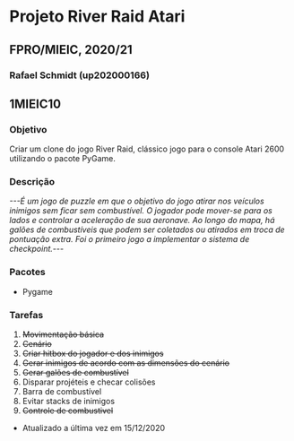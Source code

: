 # Projeto River Raid Atari
## FPRO/MIEIC, 2020/21
### Rafael Schmidt (up202000166)
## 1MIEIC10

### Objetivo
Criar um clone do jogo River Raid, clássico jogo para o console Atari 2600 utilizando o pacote PyGame.

### Descrição
*---É um jogo de puzzle em que o objetivo do jogo atirar nos veículos inimigos sem ficar sem combustível.
O jogador pode mover-se para os lados e controlar a aceleração de sua aeronave.
Ao longo do mapa, há galões de combustíveis que podem ser coletados ou atirados em troca de pontuação extra.
Foi o primeiro jogo a implementar o sistema de checkpoint.---*

### Pacotes

- Pygame

### Tarefas

1. ~~Movimentação básica~~
2. ~~Cenário~~
3. ~~Criar hitbox do jogador e dos inimigos~~
3. ~~Gerar inimigos de acordo com as dimensões do cenário~~
4. ~~Gerar galões de combustível~~
5. Disparar projéteis e checar colisões
6. Barra de combustível
7. Evitar stacks de inimigos
8. ~~Controle de combustivel~~

- Atualizado a última vez em 15/12/2020
